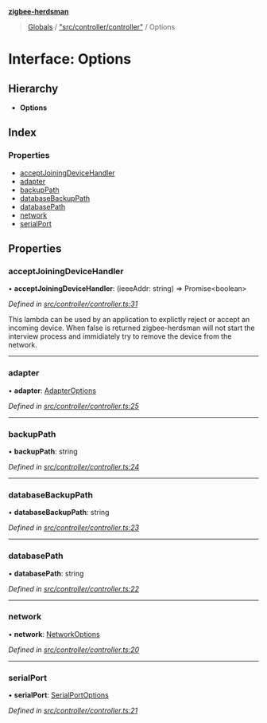 **[zigbee-herdsman](../README.md)**

> [Globals](../README.md) / ["src/controller/controller"](../modules/_src_controller_controller_.md) / Options

# Interface: Options

## Hierarchy

* **Options**

## Index

### Properties

* [acceptJoiningDeviceHandler](_src_controller_controller_.options.md#acceptjoiningdevicehandler)
* [adapter](_src_controller_controller_.options.md#adapter)
* [backupPath](_src_controller_controller_.options.md#backuppath)
* [databaseBackupPath](_src_controller_controller_.options.md#databasebackuppath)
* [databasePath](_src_controller_controller_.options.md#databasepath)
* [network](_src_controller_controller_.options.md#network)
* [serialPort](_src_controller_controller_.options.md#serialport)

## Properties

### acceptJoiningDeviceHandler

•  **acceptJoiningDeviceHandler**: (ieeeAddr: string) => Promise\<boolean>

*Defined in [src/controller/controller.ts:31](https://github.com/GrandeurSmart/gza-core/blob/master/src/src/controller/controller.ts#L31)*

This lambda can be used by an application to explictly reject or accept an incoming device.
When false is returned zigbee-herdsman will not start the interview process and immidiately
try to remove the device from the network.

___

### adapter

•  **adapter**: [AdapterOptions](_src_adapter_tstype_.adapteroptions.md)

*Defined in [src/controller/controller.ts:25](https://github.com/GrandeurSmart/gza-core/blob/master/src/src/controller/controller.ts#L25)*

___

### backupPath

•  **backupPath**: string

*Defined in [src/controller/controller.ts:24](https://github.com/GrandeurSmart/gza-core/blob/master/src/src/controller/controller.ts#L24)*

___

### databaseBackupPath

•  **databaseBackupPath**: string

*Defined in [src/controller/controller.ts:23](https://github.com/GrandeurSmart/gza-core/blob/master/src/src/controller/controller.ts#L23)*

___

### databasePath

•  **databasePath**: string

*Defined in [src/controller/controller.ts:22](https://github.com/GrandeurSmart/gza-core/blob/master/src/src/controller/controller.ts#L22)*

___

### network

•  **network**: [NetworkOptions](_src_adapter_tstype_.networkoptions.md)

*Defined in [src/controller/controller.ts:20](https://github.com/GrandeurSmart/gza-core/blob/master/src/src/controller/controller.ts#L20)*

___

### serialPort

•  **serialPort**: [SerialPortOptions](_src_adapter_tstype_.serialportoptions.md)

*Defined in [src/controller/controller.ts:21](https://github.com/GrandeurSmart/gza-core/blob/master/src/src/controller/controller.ts#L21)*
